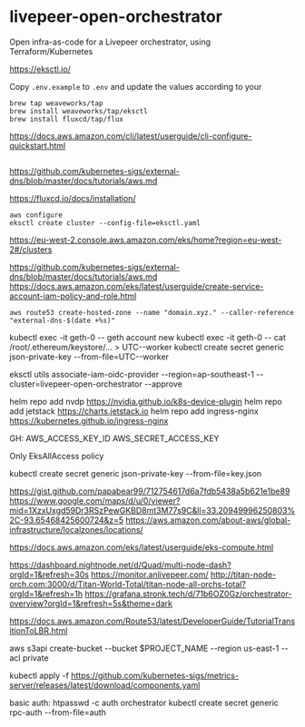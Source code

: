 # livepeer-open-orchestrator

Open infra-as-code for a Livepeer orchestrator, using Terraform/Kubernetes



https://eksctl.io/

Copy `.env.example` to `.env` and update the values according to your 


```
brew tap weaveworks/tap
brew install weaveworks/tap/eksctl
brew install fluxcd/tap/flux
```

https://docs.aws.amazon.com/cli/latest/userguide/cli-configure-quickstart.html

```

```

https://github.com/kubernetes-sigs/external-dns/blob/master/docs/tutorials/aws.md

https://fluxcd.io/docs/installation/



```
aws configure
eksctl create cluster --config-file=eksctl.yaml
```

https://eu-west-2.console.aws.amazon.com/eks/home?region=eu-west-2#/clusters


https://github.com/kubernetes-sigs/external-dns/blob/master/docs/tutorials/aws.md
https://docs.aws.amazon.com/eks/latest/userguide/create-service-account-iam-policy-and-role.html

```
aws route53 create-hosted-zone --name "domain.xyz." --caller-reference "external-dns-$(date +%s)"
```

kubectl exec -it geth-0 -- geth account new
kubectl exec -it geth-0 -- cat /root/.ethereum/keystore/... > UTC--worker
kubectl create secret generic json-private-key --from-file=UTC--worker

eksctl utils associate-iam-oidc-provider --region=ap-southeast-1 --cluster=livepeer-open-orchestrator --approve




helm repo add nvdp https://nvidia.github.io/k8s-device-plugin
helm repo add jetstack https://charts.jetstack.io
helm repo add ingress-nginx https://kubernetes.github.io/ingress-nginx 

GH:
AWS_ACCESS_KEY_ID
AWS_SECRET_ACCESS_KEY

Only EksAllAccess policy

kubectl create secret generic json-private-key --from-file=key.json

https://gist.github.com/papabear99/712754617d6a7fdb5438a5b621e1be89
https://www.google.com/maps/d/u/0/viewer?mid=1XzxUxgd59Dr3RSzPewGKBD8mt3M77s9C&ll=33.20949996250803%2C-93.65468425600724&z=5
https://aws.amazon.com/about-aws/global-infrastructure/localzones/locations/

https://docs.aws.amazon.com/eks/latest/userguide/eks-compute.html



https://dashboard.nightnode.net/d/Quad/multi-node-dash?orgId=1&refresh=30s
https://monitor.anlivepeer.com/ 
http://titan-node-orch.com:3000/d/Titan-World-Total/titan-node-all-orchs-total?orgId=1&refresh=1h
https://grafana.stronk.tech/d/71b6OZ0Gz/orchestrator-overview?orgId=1&refresh=5s&theme=dark


https://docs.aws.amazon.com/Route53/latest/DeveloperGuide/TutorialTransitionToLBR.html



aws s3api create-bucket --bucket $PROJECT_NAME --region us-east-1 --acl private


kubectl apply -f https://github.com/kubernetes-sigs/metrics-server/releases/latest/download/components.yaml


basic auth:
htpasswd -c auth orchestrator
kubectl create secret generic rpc-auth --from-file=auth
